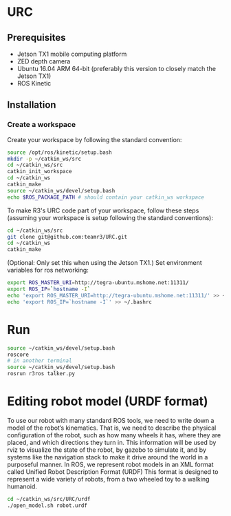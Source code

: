 # URC

## Prerequisites

- Jetson TX1 mobile computing platform
-  ZED depth camera
- Ubuntu 16.04 ARM 64-bit (preferably this version to closely match the Jetson TX1)
- ROS Kinetic

## Installation
### Create a workspace
Create your workspace by following the standard convention:

```bash
source /opt/ros/kinetic/setup.bash
mkdir -p ~/catkin_ws/src
cd ~/catkin_ws/src
catkin_init_workspace
cd ~/catkin_ws
catkin_make
source ~/catkin_ws/devel/setup.bash
echo $ROS_PACKAGE_PATH # should contain your catkin_ws workspace
```

To make R3's URC code part of your workspace, follow these steps (assuming your workspace is setup following the standard conventions):

```bash
cd ~/catkin_ws/src
git clone git@github.com:teamr3/URC.git
cd ~/catkin_ws
catkin_make
```

(Optional: Only set this when using the Jetson TX1.) Set environment variables for ros networking:

```bash
export ROS_MASTER_URI=http://tegra-ubuntu.mshome.net:11311/
export ROS_IP=`hostname -I`
echo 'export ROS_MASTER_URI=http://tegra-ubuntu.mshome.net:11311/' >> ~/.bashrc
echo 'export ROS_IP=`hostname -I`' >> ~/.bashrc
```

# Run

```bash
source ~/catkin_ws/devel/setup.bash
roscore
# in another terminal
source ~/catkin_ws/devel/setup.bash
rosrun r3ros talker.py
```

# Editing robot model (URDF format)

To use our robot with many standard ROS tools, we need to write down a model of the robot’s kinematics. That is, we need to describe the physical configuration of the robot, such as how many wheels it has, where they are placed, and which directions they turn in. This information will be used by rviz to visualize the state of the robot, by gazebo to simulate it, and by systems like the navigation stack to make it drive around the world in a purposeful manner.
In ROS, we represent robot models in an XML format called Unified Robot Description Format (URDF) This format is designed to represent a wide variety of robots, from a two wheeled toy to a walking humanoid.

```bash
cd ~/catkin_ws/src/URC/urdf
./open_model.sh robot.urdf
```
